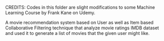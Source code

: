 CREDITS: Codes in this folder are slight modifications to some Machine Learning Course by Frank Kane on Udemy.

A movie recommendation system based on User as well as Item based Collaborative Filtering technique that analyze movie ratings IMDB dataset and used it to generate a list of movies that the given user might like.
